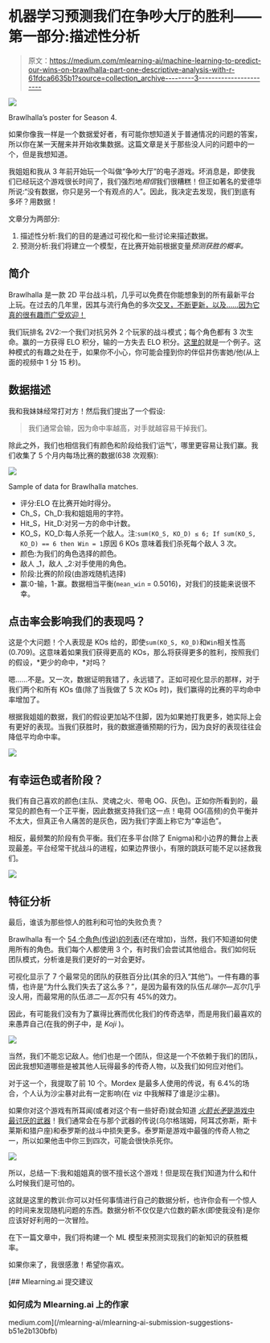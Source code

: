 # 机器学习预测我们在争吵大厅的胜利——第一部分:描述性分析

> 原文：<https://medium.com/mlearning-ai/machine-learning-to-predict-our-wins-on-brawlhalla-part-one-descriptive-analysis-with-r-61fdca6635b1?source=collection_archive---------3----------------------->

![](img/f7cb0248b5bfb62b5c9993bb265b73b4.png)

Brawlhalla’s poster for Season 4.

如果你像我一样是一个数据爱好者，有可能你想知道关于普通情况的问题的答案，所以你在某一天醒来并开始收集数据。这篇文章是关于那些没人问的问题中的一个，但是我想知道。

我姐姐和我从 3 年前开始玩一个叫做“争吵大厅”的电子游戏。坏消息是，即使我们已经玩这个游戏很长时间了，我们强烈地*相信*我们很糟糕！但正如著名的爱德华所说:“没有数据，你只是另一个有观点的人”。因此，我决定去发现，我们到底有多坏？用数据！

文章分为两部分:

1.  描述性分析:我们的目的是通过可视化和一些讨论来描述数据。
2.  预测分析:我们将建立一个模型，在比赛开始前根据变量*预测获胜的概率。*

## **简介**

Brawlhalla 是一款 2D 平台战斗机，几乎可以免费在你能想象到的所有最新平台上玩。在过去的几年里，因其与流行角色的多次[交叉，不断更新，以及……因为它真的很有趣而广受欢迎！](https://www.brawlhalla.com/crossovers/)

我们玩排名 2V2:一个我们对抗另外 2 个玩家的战斗模式；每个角色都有 3 次生命。赢的一方获得 ELO 积分，输的一方失去 ELO 积分。[这里的](https://www.youtube.com/watch?v=Tk8ytQ-ri_A)就是一个例子。这种模式的有趣之处在于，如果你不小心，你可能会撞到你的伴侣并伤害她/他(从上面的视频中 1 分 15 秒)。

## **数据描述**

我和我妹妹经常打对方！然后我们提出了一个假设:

> 我们通常会输，因为命中率越高，对手就越容易干掉我们。

除此之外，我们也相信我们有颜色和阶段给我们‘运气’，哪里更容易让我们赢。我们收集了 5 个月内每场比赛的数据(638 次观察):

![](img/e087f27c4b74232c8b00a4bad516037a.png)

Sample of data for Brawlhalla matches.

*   评分:ELO 在比赛开始时得分。
*   Ch_S，Ch_D:我和姐姐用的字符。
*   Hit_S，Hit_D:对另一方的命中计数。
*   KO_S，KO_D:每人杀死一个敌人。注:`sum(KO_S, KO_D) ≤ 6; If sum(KO_S, KO_D) == 6 then Win = 1`原因 6 KOs 意味着我们杀死每个敌人 3 次。
*   颜色:为我们的角色选择的颜色。
*   敌人 _1，敌人 _2:对手使用的角色。
*   阶段:比赛的阶段(由游戏随机选择)
*   赢:0-输，1-赢。数据相当平衡(`mean_win` = 0.5016)，对我们的技能来说很不幸。

## 点击率会影响我们的表现吗？

这是个大问题！个人表现是 KOs 给的，即使`sum(KO_S, KO_D)`和`Win`相关性高(0.709)。这意味着如果我们获得更高的 KOs，那么将获得更多的胜利，按照我们的假设，*更少的命中，*对吗？

嗯……不是。又一次，数据证明我错了，永远错了。正如可视化显示的那样，对于我们两个和所有 KOs 值(除了当我做了 5 次 KOs 时)，我们赢得的比赛的平均命中率增加了。

根据我姐姐的数据，我们的假设更加站不住脚，因为如果她打我更多，她实际上会有更好的表现。当我们获胜时，我的数据遵循预期的行为，因为良好的表现往往会降低平均命中率。

![](img/52d6198deecb07d453efc7b758724b2c.png)

## 有幸运色或者阶段？

我们有自己喜欢的颜色(主队、灵魂之火、带电 OG、灰色)。正如你所看到的，最常见的颜色有一个正平衡，因此数据支持我们这一点！电荷 OG(高频)的负平衡并不太大，但真正令人痛苦的是灰色，因为我们字面上称它为“幸运色”。

相反，最频繁的阶段有负平衡。我们在多平台(除了 Enigma)和小边界的舞台上表现最差。平台经常干扰战斗的进程，如果边界很小，有限的跳跃可能不足以拯救我们。

![](img/8d42fbf2ae629063b6acfc01922eafdf.png)

## 特征分析

最后，谁该为那些惊人的胜利和可怕的失败负责？

Brawlhalla 有一个 [54 个角色(传说)的列表](https://www.brawlhalla.com/legends/)(还在增加)，当然，我们不知道如何使用所有的角色。我们每个人都使用 3 个，有时我们会尝试其他组合。我们如何玩团队模式，分析谁是我们更好的一对会更好。

可视化显示了 7 个最常见的团队的获胜百分比(其余的归入“其他”)。一件有趣的事情，也许是“为什么我们失去了这么多？”，是因为最有效的队伍*扎瑞尔—瓦尔*几乎没人用，而最常用的队伍*浩二—瓦尔*只有 45%的效力。

因此，有可能我们没有为了赢得比赛而优化我们的传奇选举，而是用我们最喜欢的来愚弄自己(在我的例子中，是 *Koji* )。

![](img/23d81db0943418f743b2d783d3ff1fde.png)

当然，我们不能忘记敌人。他们也是一个团队，但这是一个不依赖于我们的团队，因此我想知道哪些是被其他人玩得最多的传奇人物，以及我们如何应对他们。

对于这一个，我提取了前 10 个。Mordex 是最多人使用的传说，有 6.4%的场合，个人认为沙尘暴对此有一定影响(在 viz 中我解释了谁是沙尘暴)。

如果你对这个游戏有所耳闻(或者对这个有一些好奇)就会知道 [*火箭长矛*是游戏中最讨厌的武器](https://www.youtube.com/watch?v=vsCBH_6bac4)！我们通常会在与那个武器的传说(乌尔格瑞姆，阿耳忒弥斯，斯卡莱斯和猎户座)和泰罗斯的战斗中损失更多。泰罗斯是游戏中最强的传奇人物之一，所以如果他击中你三到四次，可能会很快杀死你。

![](img/77cc24971e805f2443027622896950fa.png)

所以，总结一下:我和姐姐真的很不擅长这个游戏！但是现在我们知道为什么和什么时候我们是可怕的。

这就是这里的教训:你可以对任何事情进行自己的数据分析，也许你会有一个惊人的时间来发现随机问题的东西。数据分析不仅仅是六位数的薪水(即使我没有)是你应该好好利用的一次冒险。

在下一篇文章中，我们将构建一个 ML 模型来预测实现我们的新知识的获胜概率。

如果你来了，我很感激！希望你喜欢。

[](/mlearning-ai/mlearning-ai-submission-suggestions-b51e2b130bfb) [## Mlearning.ai 提交建议

### 如何成为 Mlearning.ai 上的作家

medium.com](/mlearning-ai/mlearning-ai-submission-suggestions-b51e2b130bfb)